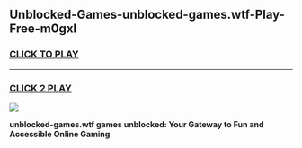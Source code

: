 
## Unblocked-Games-unblocked-games.wtf-Play-Free-m0gxl
<h3>
<a href="https://premium76.site?title=unblocked-games.wtf&ref=10A">CLICK TO PLAY</a></h3>
<hr>

<h3>
<a href="https://premium76.site?title=unblocked-games.wtf&ref=10A">CLICK 2 PLAY</a>
  
</h3>

<a href="https://premium76.site?title=unblocked-games.wtf&ref=10A"><img src="https://clearcache.store/games.png"></a>


**unblocked-games.wtf games unblocked: Your Gateway to Fun and Accessible Online Gaming**
